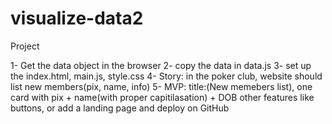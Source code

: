 # visualize-data2
Project

1- Get the data object in the browser
2- copy the data in data.js
3- set up the index.html, main.js, style.css
4- Story: in the poker club, website should list new 
members(pix, name, info)
5- MVP: title:(New memebers list), one card with pix + name(with 
proper capitilasation) + DOB
other features like buttons, or add a landing page and deploy on
GitHub